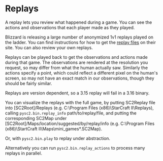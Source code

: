 # Replays

A replay lets you review what happened during a game. You can see the actions
and observations that each player made as they played.

Blizzard is releasing a large number of anonymized 1v1 replays played on the
ladder. You can find instructions for how to get the
[replay files](https://github.com/Blizzard/s2client-proto#downloads) on their
site. You can also review your own replays.

Replays can be played back to get the observations and actions made during that
game. The observations are rendered at the resolution you request, so may differ
from what the human actually saw. Similarly the actions specify a point, which
could reflect a different pixel on the human's screen, so may not have an exact
match in our observations, though they should be fairly similar.

Replays are version dependent, so a 3.15 replay will fail in a 3.16 binary.

You can visualize the replays with the full game, by putting SC2Replay file into [SC2Root]/Replays (e.g. C:\Program Files (x86)\StarCraft II\Replays), calling `pysc2.bin.replay_info` path/to/replay/file, and putting the corresponding SC2Map under [SC2Root]/Maps/location/suggested/by/replay/info (e.g. C:\Program Files (x86)\StartCraft II\Maps\mini_games\*.SC2Map).

Or, with `pysc2.bin.play` to replay under abstraction.

Alternatively you can run `pysc2.bin.replay_actions` to process many replays
in parallel.

